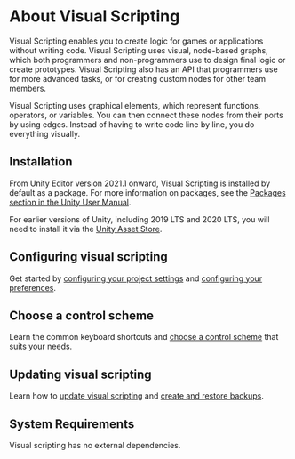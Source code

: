 # About Visual Scripting

Visual Scripting enables you to create logic for games or applications without writing code. Visual Scripting uses visual, node-based graphs, which both programmers and non-programmers use to design final logic or create prototypes. Visual Scripting also has an API that programmers use for more advanced tasks, or for creating custom nodes for other team members.

Visual Scripting uses graphical elements, which represent functions, operators, or variables. You can then connect these nodes from their ports by using edges. Instead of having to write code line by line, you do everything visually.

## Installation

From Unity Editor version 2021.1 onward, Visual Scripting is installed by default as a package. For more information on packages, see the [Packages section in the Unity User Manual](https://docs.unity3d.com/Manual/PackagesList.html).

For earlier versions of Unity, including 2019 LTS and 2020 LTS, you will need to install it via the [Unity Asset Store](https://assetstore.unity.com/packages/tools/visual-bolt-163802).

## Configuring visual scripting

Get started by [configuring your project settings](vs-configuration.md) and [configuring your preferences](vs-set-preferences.md).

## Choose a control scheme

Learn the common keyboard shortcuts and [choose a control scheme](vs-control-schemes.md) that suits your needs.

## Updating visual scripting

Learn how to [update visual scripting](vs-update.md) and [create and restore backups](vs-create-restore-backups.md).

## System Requirements

Visual scripting has no external dependencies.



